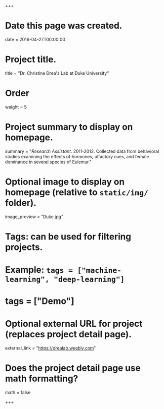 +++
# Date this page was created.
date = 2016-04-27T00:00:00

# Project title.
title = "Dr. Christine Drea's Lab at Duke University"

# Order
weight = 5

# Project summary to display on homepage.
summary = "*Research Assistant*. 2011-2012. Collected data from behavioral studies examining the effects of hormones, olfactory cues, and female dominance in several species of Eulemur."

# Optional image to display on homepage (relative to `static/img/` folder).
image_preview = "Duke.jpg"

# Tags: can be used for filtering projects.
# Example: `tags = ["machine-learning", "deep-learning"]`
# tags = ["Demo"]

# Optional external URL for project (replaces project detail page).
external_link = "https://drealab.weebly.com"

# Does the project detail page use math formatting?
math = false

+++

